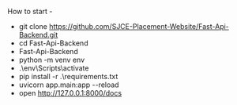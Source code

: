 
How to start -

- git clone https://github.com/SJCE-Placement-Website/Fast-Api-Backend.git
- cd Fast-Api-Backend
- Fast-Api-Backend
- python -m venv env
- .\env\Scripts\activate
- pip install -r .\requirements.txt
- uvicorn app.main:app --reload
- open http://127.0.0.1:8000/docs
